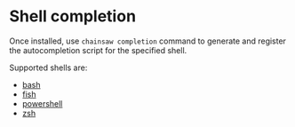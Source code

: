 # Shell completion

Once installed, use `chainsaw completion` command to generate and register the autocompletion script for the specified shell.

Supported shells are:

- [bash](../reference/commands/chainsaw_completion_bash.md)
- [fish](../reference/commands/chainsaw_completion_fish.md)
- [powershell](../reference/commands/chainsaw_completion_powershell.md)
- [zsh](../reference/commands/chainsaw_completion_zsh.md)
